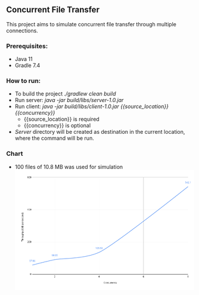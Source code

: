Concurrent File Transfer
-------------------------

This project aims to simulate concurrent file transfer through multiple connections.

### Prerequisites:
* Java 11
* Gradle 7.4

### How to run:
* To build the project *./gradlew clean build*
* Run server: *java -jar build/libs/server-1.0.jar*
* Run client: *java -jar build/libs/client-1.0.jar {{source_location}} {{concurrency}}*
  * {{source_location}} is required
  * {{concurrency}} is optional
* *Server* directory will be created as destination in the current location, where the command will be run.

### Chart
* 100 files of 10.8 MB was used for simulation
![Throughput vs Concurrency](src/main/resources/chart.png "Throughput vs Concurrency")